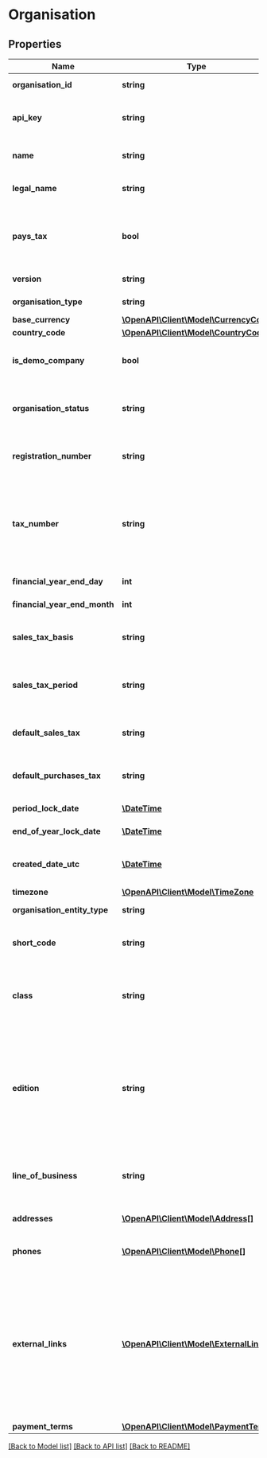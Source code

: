 # Organisation

## Properties
Name | Type | Description | Notes
------------ | ------------- | ------------- | -------------
**organisation_id** | **string** | Unique Xero identifier | [optional] 
**api_key** | **string** | Display a unique key used for Xero-to-Xero transactions | [optional] 
**name** | **string** | Display name of organisation shown in Xero | [optional] 
**legal_name** | **string** | Organisation name shown on Reports | [optional] 
**pays_tax** | **bool** | Boolean to describe if organisation is registered with a local tax authority i.e. true, false | [optional] 
**version** | **string** | See Version Types | [optional] 
**organisation_type** | **string** | Organisation Type | [optional] 
**base_currency** | [**\OpenAPI\Client\Model\CurrencyCode**](CurrencyCode.md) |  | [optional] 
**country_code** | [**\OpenAPI\Client\Model\CountryCode**](CountryCode.md) |  | [optional] 
**is_demo_company** | **bool** | Boolean to describe if organisation is a demo company. | [optional] 
**organisation_status** | **string** | Will be set to ACTIVE if you can connect to organisation via the Xero API | [optional] 
**registration_number** | **string** | Shows for New Zealand, Australian and UK organisations | [optional] 
**tax_number** | **string** | Shown if set. Displays in the Xero UI as Tax File Number (AU), GST Number (NZ), VAT Number (UK) and Tax ID Number (US &amp; Global). | [optional] 
**financial_year_end_day** | **int** | Calendar day e.g. 0-31 | [optional] 
**financial_year_end_month** | **int** | Calendar Month e.g. 1-12 | [optional] 
**sales_tax_basis** | **string** | The accounting basis used for tax returns. See Sales Tax Basis | [optional] 
**sales_tax_period** | **string** | The frequency with which tax returns are processed. See Sales Tax Period | [optional] 
**default_sales_tax** | **string** | The default for LineAmountTypes on sales transactions | [optional] 
**default_purchases_tax** | **string** | The default for LineAmountTypes on purchase transactions | [optional] 
**period_lock_date** | [**\DateTime**](\DateTime.md) | Shown if set. See lock dates | [optional] 
**end_of_year_lock_date** | [**\DateTime**](\DateTime.md) | Shown if set. See lock dates | [optional] 
**created_date_utc** | [**\DateTime**](\DateTime.md) | Timestamp when the organisation was created in Xero | [optional] 
**timezone** | [**\OpenAPI\Client\Model\TimeZone**](TimeZone.md) |  | [optional] 
**organisation_entity_type** | **string** | Organisation Type | [optional] 
**short_code** | **string** | A unique identifier for the organisation. Potential uses. | [optional] 
**class** | **string** | Organisation Classes describe which plan the Xero organisation is on (e.g. DEMO, TRIAL, PREMIUM) | [optional] 
**edition** | **string** | BUSINESS or PARTNER. Partner edition organisations are sold exclusively through accounting partners and have restricted functionality (e.g. no access to invoicing) | [optional] 
**line_of_business** | **string** | Description of business type as defined in Organisation settings | [optional] 
**addresses** | [**\OpenAPI\Client\Model\Address[]**](Address.md) | Address details for organisation – see Addresses | [optional] 
**phones** | [**\OpenAPI\Client\Model\Phone[]**](Phone.md) | Phones details for organisation – see Phones | [optional] 
**external_links** | [**\OpenAPI\Client\Model\ExternalLink[]**](ExternalLink.md) | Organisation profile links for popular services such as Facebook,Twitter, GooglePlus and LinkedIn. You can also add link to your website here. Shown if Organisation settings  is updated in Xero. See ExternalLinks below | [optional] 
**payment_terms** | [**\OpenAPI\Client\Model\PaymentTerm**](PaymentTerm.md) |  | [optional] 

[[Back to Model list]](../README.md#documentation-for-models) [[Back to API list]](../README.md#documentation-for-api-endpoints) [[Back to README]](../README.md)


